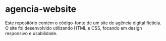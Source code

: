 # agencia-website
Este repositório contém o código-fonte de um site de agência digital fictícia. O site foi desenvolvido utilizando HTML e CSS, focando em design responsivo e usabilidade.
